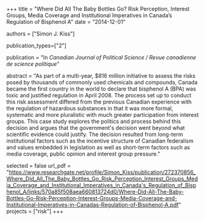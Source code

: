 +++
title = "Where Did All The Baby Bottles Go? Risk Perception, Interest Groups, Media Coverage and Institutional Imperatives in Canada’s Regulation of Bisphenol A"
date = "2014-12-01"

authors = ["Simon J. Kiss"]
 
publication_types=["2"]

publication = "In *Canadian Journal of Political Science / Revue canadienne de science politique*"

abstract = "As part of a multi-year, $816 million initiative to assess the risks posed by thousands of commonly used chemicals and compounds, Canada became the first country in the world to declare that bisphenol A (BPA) was toxic and justified regulation in April 2008. The process set up to conduct this risk assessment differed from the previous Canadian experience with the regulation of hazardous substances in that it was more formal, systematic and more pluralistic with much greater participation from interest groups. This case study explores the politics and process behind this decision and argues that the government's decision went beyond what scientific evidence could justify. The decision resulted from long-term institutional factors such as the incentive structure of Canadian federalism and values embedded in legislation as well as short-term factors such as media coverage, public opinion and interest group pressure."

selected = false
url_pdf = "https://www.researchgate.net/profile/Simon_Kiss/publication/272370856_Where_Did_All_The_Baby_Bottles_Go_Risk_Perception_Interest_Groups_Media_Coverage_and_Institutional_Imperatives_in_Canada's_Regulation_of_Bisphenol_A/links/570a85f508aea660813724d0/Where-Did-All-The-Baby-Bottles-Go-Risk-Perception-Interest-Groups-Media-Coverage-and-Institutional-Imperatives-in-Canadas-Regulation-of-Bisphenol-A.pdf"
projects = ["risk"]
+++
